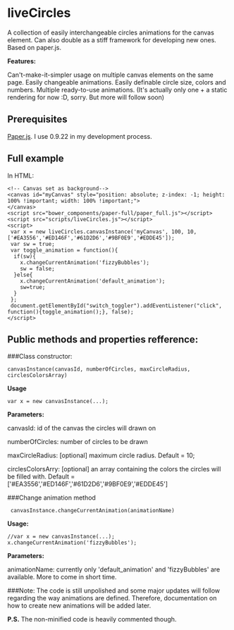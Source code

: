 # liveCircles

A collection of easily interchangeable circles animations for the canvas element. Can also double as a stiff framework for developing new ones. Based on paper.js.


**Features:**

Can't-make-it-simpler usage on multiple canvas elements on the same page.
Easily changeable animations.
Easily definable circle size, colors and numbers.
Multiple ready-to-use animations. (It's actually only one + a static rendering for now :D, sorry. But more will follow soon)

## Prerequisites
[Paper.js](https://github.com/paperjs/paper.js). I use 0.9.22 in my development process.

## Full example
In HTML:

    <!-- Canvas set as background-->
    <canvas id="myCanvas" style="position: absolute; z-index: -1; height: 100% !important; width: 100% !important;">
    </canvas>
    <script src="bower_components/paper-full/paper_full.js"></script>
    <script src="scripts/liveCircles.js"></script>
    <script>
     var x = new liveCircles.canvasInstance('myCanvas', 100, 10, ['#EA3556','#ED146F','#61D2D6','#9BF0E9','#EDDE45']); 
     var sw = true;
     var toggle_animation = function(){
      if(sw){
        x.changeCurrentAnimation('fizzyBubbles');    
        sw = false;
      }else{
        x.changeCurrentAnimation('default_animation');
        sw=true;
      }
     };
     document.getElementById("switch_toggler").addEventListener("click", function(){toggle_animation();}, false);
    </script>
    
## Public methods and properties refference:
###Class constructor:

    canvasInstance(canvasId, numberOfCircles, maxCircleRadius, circlesColorsArray)
    
**Usage**

    var x = new canvasInstance(...);

**Parameters:**

canvasId:               id of the canvas the circles will drawn on
 
numberOfCircles:        number of circles to be drawn
 
maxCircleRadius:        [optional] maximum circle radius. Default = 10;
 
 circlesColorsArry:      [optional] an array containing the colors the circles will be filled with. Default = ['#EA3556','#ED146F','#61D2D6','#9BF0E9','#EDDE45']
 
###Change animation method
 
     canvasInstance.changeCurrentAnimation(animationName)
     
**Usage:**

    //var x = new canvasInstance(...);
    x.changeCurrentAnimation('fizzyBubbles');
    
**Parameters:**

animationName: currently only 'default_animation' and 'fizzyBubbles' are available. More to come in short time.

###Note: 
The code is still unpolished and some major updates will follow regarding the way animations are defined. Therefore, documentation on how to create new animations will be added later. 

**P.S.** The non-minified code is heavily commented though.
